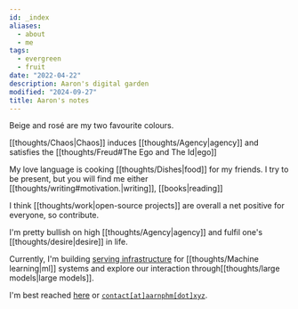 ```yaml
---
id: _index
aliases:
  - about
  - me
tags:
  - evergreen
  - fruit
date: "2022-04-22"
description: Aaron's digital garden
modified: "2024-09-27"
title: Aaron's notes
---
```

Beige and <span class="rose">rosé</span> are my two favourite colours.

[[thoughts/Chaos|Chaos]] induces [[thoughts/Agency|agency]] and satisfies the [[thoughts/Freud#The Ego and The Id|ego]]

My love language is cooking [[thoughts/Dishes|food]] for my friends. I try to be present, but you will find me either [[thoughts/writing#motivation.|writing]], [[books|reading]]

I think [[thoughts/work|open-source projects]] are overall a net positive for everyone, so contribute.

I'm pretty bullish on high [[thoughts/Agency|agency]] and fulfil one's [[thoughts/desire|desire]] in life.

Currently, I'm building [serving infrastructure](https://bentoml.com) for [[thoughts/Machine learning|ml]] systems and explore our interaction  through[[thoughts/large models|large models]].

I'm best reached [here](https://twitter.com/aarnphm_) or [`contact[at]aarnphm[dot]xyz`](mailto:contact@aarnphm.xyz).
